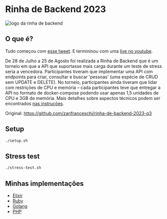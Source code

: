 # Rinha de Backend 2023

![logo da rinha de backend](/misc/default.jpg)

## O que é?
Tudo começou com [esse tweet](https://twitter.com/zanfranceschi/status/1685083383397765120). E termininou com uma [live no youtube](https://www.youtube.com/watch?v=VupOWCVQwR8).


De 28 de Julho a 25 de Agosto foi realizada a Rinha de Backend que é um torneio em que a API que suportasse mais carga durante um teste de stress seria a vencedora. Participantes tiveram que implementar uma API com endpoints para criar, consultar e buscar 'pessoas' (uma espécie de CRUD sem UPDATE e DELETE). No torneio, participantes ainda tiveram que lidar com restrições de CPU e memória – cada participantes teve que entregar a API no formato de docker-compose podendo usar apenas 1,5 unidades de CPU e 3GB de memória. Mais detalhes sobre aspectos técnicos podem ser encontrados [nas instruções](/INSTRUCOES.md).

Original: https://github.com/zanfranceschi/rinha-de-backend-2023-q3

## Setup

```bash
./setup.sh
```

## Stress test

```bash
./stress-test.sh
```

## Minhas implementações

- [Elixir](https://github.com/ogabriel/rinha-de-backend-elixir)
- [Ruby](https://github.com/ogabriel/rinha-de-backend-ruby)
- [Golang](https://github.com/ogabriel/rinha-de-backend-golang)
- [PHP](https://github.com/ogabriel/rinha-de-backend-php)
